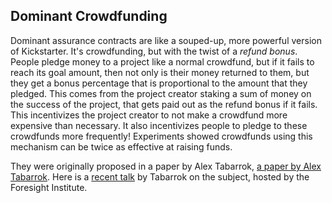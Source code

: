 ## Dominant Crowdfunding

Dominant assurance contracts are like a souped-up, more powerful version of Kickstarter. It's crowdfunding, but with the twist of a *refund bonus*. People pledge money to a project like a normal crowdfund, but if it fails to reach its goal amount, then not only is their money returned to them, but they get a bonus percentage that is proportional to the amount that they pledged. This comes from the project creator staking a sum of money on the success of the project, that gets paid out as the refund bonus if it fails. This incentivizes the project creator to not make a crowdfund more expensive than necessary. It also incentivizes people to pledge to these crowdfunds more frequently! Experiments showed crowdfunds using this mechanism can be twice as effective at raising funds.

They were originally proposed in a paper by Alex Tabarrok, [a paper by Alex Tabarrok](https://mason.gmu.edu/~atabarro/PrivateProvision.pdf). Here is a [recent talk](https://foresight.org/salon/dominant-assurance-contracts-alex-tabarrok-george-mason-university/) by Tabarrok on the subject, hosted by the Foresight Institute.
